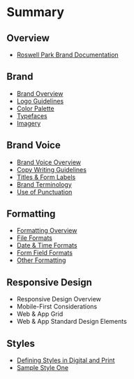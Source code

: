 # Summary

## Overview

* [Roswell Park Brand Documentation](README.md)

## Brand

* [Brand Overview](brand/brand-overview.md)
* [Logo Guidelines](brand/logo-guidelines.md)
* [Color Palette](brand/color-palette.md)
* [Typefaces](brand/typefaces.md)
* [Imagery](brand/imagery.md)

## Brand Voice

* [Brand Voice Overview](brand-voice/brand-voice-overview.md)
* [Copy Writing Guidelines](brand-voice/copy-writing-guidelines.md)
* [Titles & Form Labels](brand-voice/titles-and-form-labels.md)
* [Brand Terminology](brand-voice/brand-terminology.md)
* [Use of Punctuation](brand-voice/use-of-punctuation.md)

## Formatting

* [Formatting Overview](formatting/formatting-overview.md)
* [File Formats](formatting/file-formats.md)
* [Date & Time Formats](formatting/date-and-time-formats.md)
* [Form Field Formats](formatting/form-field-formats.md)
* [Other Formatting](formatting/other-formatting.md)

## Responsive Design

* Responsive Design Overview
* Mobile-First Considerations
* Web & App Grid
* Web & App Standard Design Elements

## Styles

* [Defining Styles in Digital and Print](methods.md)
* [Sample Style One](sample-style-one.md)



